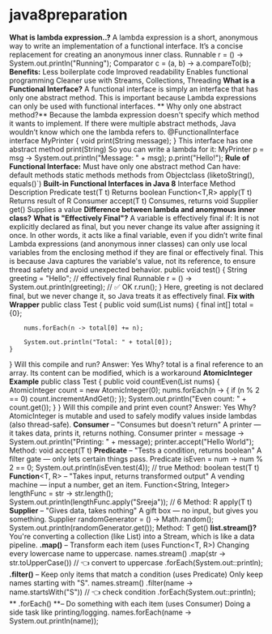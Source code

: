 # java8preparation
**What is lambda expression..?**
 A lambda expression is a short, anonymous way to write an implementation of a functional interface.
 It’s a concise replacement for creating an anonymous inner class.
 Runnable r = () -> System.out.println("Running");
Comparator<String> c = (a, b) -> a.compareTo(b);
**Benefits:**
Less boilerplate code
Improved readability
Enables functional programming
Cleaner use with Streams, Collections, Threading
 **What is a Functional Interface?**
A functional interface is simply an interface that has only one abstract method.
This is important because Lambda expressions can only be used with functional interfaces.
** Why only one abstract method?**
Because the lambda expression doesn't specify which method it wants to implement.
If there were multiple abstract methods, Java wouldn’t know which one the lambda refers to.
@FunctionalInterface
interface MyPrinter {
    void print(String message);
}
This interface has one abstract method print(String) So you can write a lambda for it:
MyPrinter p = msg -> System.out.println("Message: " + msg);
p.print("Hello!");
**Rule of Functional Interface:**
Must have only one abstract method
Can have:
default methods
static methods
methods from Objectclass (liketoString(), equals()`)
**Built-in Functional Interfaces in Java 8**
Interface	Method	Description
Predicate<T>	test(T t)	Returns boolean
Function<T,R>	apply(T t)	Returns result of R
Consumer<T>	accept(T t)	Consumes, returns void
Supplier<T>	get()	Supplies a value
**Difference between lambda and anonymous inner class?**
**What is "Effectively Final"?**
A variable is effectively final if: It is not explicitly declared as final,
but you never change its value after assigning it once.
In other words, it acts like a final variable, even if you didn’t write final
Lambda expressions (and anonymous inner classes) can only use local variables from the enclosing method if they are final or effectively final.
This is because Java captures the variable's value, not its reference, to ensure thread safety and avoid unexpected behavior.
public void test() {
    String greeting = "Hello"; // effectively final
    Runnable r = () -> System.out.println(greeting); // ✅ OK
    r.run();
}
Here, greeting is not declared final, but we never change it, so Java treats it as effectively final.
**Fix with Wrapper**
public class Test {
    public void sum(List<Integer> nums) {
        final int[] total = {0};

        nums.forEach(n -> total[0] += n);

        System.out.println("Total: " + total[0]);
    }
}
Will this compile and run? Answer: Yes
Why?
total is a final reference to an array. Its content can be modified, which is a workaround
**AtomicInteger Example**
public class Test {
    public void countEven(List<Integer> nums) {
        AtomicInteger count = new AtomicInteger(0);
        nums.forEach(n -> {
            if (n % 2 == 0) count.incrementAndGet();
        });
        System.out.println("Even count: " + count.get());
    }
}
Will this compile and print even count? Answer: Yes
Why?
AtomicInteger is mutable and used to safely modify values inside lambdas (also thread-safe).
**Consumer**<T> – "Consumes but doesn't return"
 A printer — it takes data, prints it, returns nothing.
Consumer<String> printer = message -> System.out.println("Printing: " + message);
printer.accept("Hello World");
Method: void accept(T t)
**Predicate**<T> – "Tests a condition, returns boolean"
A filter gate — only lets certain things pass.
Predicate<Integer> isEven = num -> num % 2 == 0;
System.out.println(isEven.test(4)); // true
Method: boolean test(T t)
**Function**<T, R> – "Takes input, returns transformed output"
 A vending machine — input a number, get an item.
Function<String, Integer> lengthFunc = str -> str.length();
System.out.println(lengthFunc.apply("Sreeja")); // 6
Method: R apply(T t)
**Supplier**<T> – "Gives data, takes nothing"
 A gift box — no input, but gives you something.
Supplier<Double> randomGenerator = () -> Math.random();
System.out.println(randomGenerator.get());
Method: T get()
**list.stream()?**
You're converting a collection (like List) into a Stream, which is like a data pipeline.
**.map()** – Transform each item (uses Function<T, R>)
 Changing every lowercase name to uppercase.
names.stream()
     .map(str -> str.toUpperCase())  // 👈 convert to uppercase
     .forEach(System.out::println);
**.filter()** – Keep only items that match a condition (uses Predicate<T>)
Only keep names starting with "S".
names.stream()
     .filter(name -> name.startsWith("S"))  // 👈 check condition
     .forEach(System.out::println);
** .forEach() **– Do something with each item (uses Consumer<T>)
Doing a side task like printing/logging.
names.forEach(name -> System.out.println(name));


